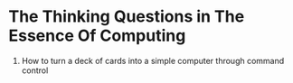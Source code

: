 # The Thinking Questions in The Essence Of Computing

1. How to turn a deck of cards into a simple computer through command control
